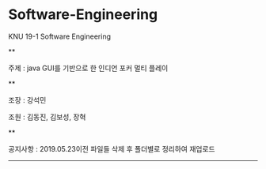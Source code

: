 # Software-Engineering
KNU 19-1 Software Engineering

**

주제 : java GUI를 기반으로 한 인디언 포커 멀티 플레이

**

조장 : 강석민

조원 : 김동진, 김보성, 장혁

**

공지사항 : 2019.05.23이전 파일들 삭제 후 폴더별로 정리하여 재업로드

*****************************************************
